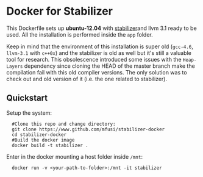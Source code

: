 # Docker for Stabilizer
This Dockerfile sets up **ubuntu-12.04** with [stabilizer](https//www.github.com/ccurtsinger/stabilizer)and llvm 3.1 ready to be used. All the installation is performed inside the `app` folder.

Keep in mind that the environment of this installation is super old (`gcc-4.6`, `llvm-3.1` with `c++0x`) and the stabilizer is old as well but it\'s still a valuable tool for research. This obsolescence introduced some issues with the `Heap-Layers` dependency since cloning the HEAD of the master branch make the compilation fail with this old compiler versions. The only solution was to check out and old version of it (i.e. the one related to stabilizer).

## Quickstart
Setup the system:

```
  #Clone this repo and change directory:
  git clone https://www.github.com/mfusi/stabilizer-docker
  cd stabilizer-docker
  #Build the docker image
  docker build -t stabilizer .
```

Enter in the docker mounting a host folder inside `/mnt`:
```
  docker run -v <your-path-to-folder>:/mnt -it stabilizer
```

